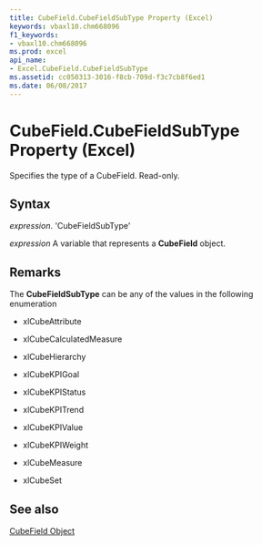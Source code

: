 ```yaml
---
title: CubeField.CubeFieldSubType Property (Excel)
keywords: vbaxl10.chm668096
f1_keywords:
- vbaxl10.chm668096
ms.prod: excel
api_name:
- Excel.CubeField.CubeFieldSubType
ms.assetid: cc050313-3016-f8cb-709d-f3c7cb8f6ed1
ms.date: 06/08/2017
---
```



# CubeField.CubeFieldSubType Property (Excel)

Specifies the type of a CubeField. Read-only.


## Syntax

 _expression_. 'CubeFieldSubType'

 _expression_ A variable that represents a **CubeField** object.


## Remarks

The  **CubeFieldSubType** can be any of the values in the following enumeration


- xlCubeAttribute
    
- xlCubeCalculatedMeasure
    
- xlCubeHierarchy
    
- xlCubeKPIGoal
    
- xlCubeKPIStatus
    
- xlCubeKPITrend
    
- xlCubeKPIValue
    
- xlCubeKPIWeight
    
- xlCubeMeasure
    
- xlCubeSet
    

## See also


[CubeField Object](Excel.CubeField.md)

